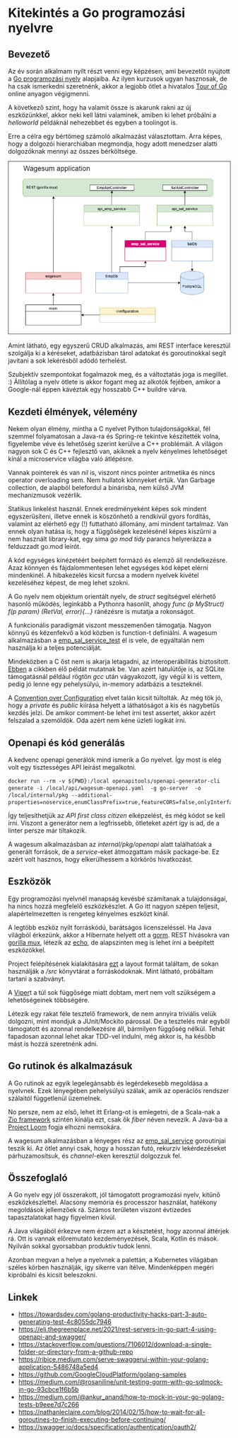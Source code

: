 # Kitekintés a Go programozási nyelvre

## Bevezető

Az év során alkalmam nyílt részt venni egy képzésen, ami bevezetőt
nyújtott a [Go programozási nyelv](https://en.wikipedia.org/wiki/Go_(programming_language))
alapjaiba. Az ilyen kurzusok ugyan hasznosak, 
de ha csak ismerkedni szeretnénk, akkor a legjobb ötlet a hivatalos
[Tour of Go](https://go.dev/tour/welcome/1) online anyagon végigmenni.

A következő szint, hogy ha valamit össze is akarunk rakni az új eszközünkkel,
akkor neki kell látni valaminek, amiben ki lehet próbálni a _helloworld_ 
példáknál nehezebbet és egyben a toolingot is.

Erre a célra egy bértömeg számoló alkalmazást választottam.
Arra képes, hogy a dolgozói hierarchiában megmondja, hogy
adott menedzser alatti dolgozóknak mennyi az összes bérköltsége.

![Wagesum application](wagesum-app01.png)

Amint látható, egy egyszerű CRUD alkalmazás, ami REST interface keresztül szolgálja
ki a kéréseket, adatbázisban tárol adatokat és goroutinokkal segít javítani
a sok lekérésből adódó terhelést.

Szubjektív szempontokat fogalmazok meg, és a változtatás joga is megillet. :)
Állítólag a nyelv ötlete is akkor fogant meg az alkotók fejében, amikor 
a Google-nál éppen kávéztak egy hosszabb C++ buildre várva.


## Kezdeti élmények, vélemény

Nekem olyan élmény, mintha a C nyelvet Python tulajdonságokkal, fél szemmel
folyamatosan a Java-ra és Spring-re tekintve készítették volna, figyelembe
véve és lehetőség szerint kerülve a C++ problémáit. A világon 
nagyon sok C és C++ fejlesztő van, akiknek a nyelv kényelmes
lehetőséget kínál a microservice világba való átlépésre.

Vannak pointerek és van _nil_ is, viszont nincs pointer aritmetika és nincs
operator overloading sem. Nem hullatok könnyeket értük. Van Garbage collection, 
de alapból belefordul a binárisba, nem külső JVM mechanizmusok vezérlik.

Statikus linkelést használ. Ennek eredményeként képes sok mindent egyszerűsíteni,
illetve ennek is köszönhető a rendkívül gyors fordítás, valamint az elérhető
egy (!) futtatható állomány, ami mindent tartalmaz. Van ennek olyan
hatása is, hogy a függőségek kezelésénél képes kiszűrni a nem használt 
library-kat, egy sima _go mod tidy_ parancs helyrerázza a felduzzadt go.mod leírót.

A kód egységes kinézetéért beépített formázó és elemző áll rendelkezésre.
Azaz könnyen és fájdalommentesen lehet egységes kód képet elérni mindenkinél.
A hibakezelés kicsit furcsa a modern nyelvek kivétel kezeléséhez képest,
de meg lehet szokni. 

A Go nyelv nem objektum orientált nyelv, de _struct_ segítségvel
elérhető hasonló működés, leginkább a Pythonra hasonlít, ahogy 
_func (p MyStruct) f(p param) (RetVal, error){...}_ ránézésre is mutatja a rokonságot.

A funkcionális paradigmát viszont messzemenően támogatja. Nagyon könnyű
és kézenfekvő a kód közben is function-t definiálni. A wagesum alkalmazásban
a [emp_sal_service_test](../internal/pkg/emp_sal_service/emp_sal_service_test.go)
él is vele, de egyáltalán nem használja ki a teljes potenciálját.

Mindeközben a C őst nem is akarja letagadni, az interoperábilitás 
biztosított. [Ebben](https://programmer.ink/think/interoperability-between-go-and-c-language.html)
a cikkben élő példát mutatnak be. Van azért hátulütője is, az SQLite 
támogatásnál például rögtön _gcc_ után vágyakozott, így végül ki is vettem,
pedig jó lenne egy pehelysúlyú, in-memory adatbázis a teszteknél.

A [Convention over Configuration](https://en.wikipedia.org/wiki/Convention_over_configuration)
elvet talán kicsit túltolták. Az még tök jó,
hogy a _private_ és _public_ kiírása helyett a láthatóságot a kis és nagybetűs
kezdés jelzi. De amikor comment-be lehet írni test assertet, akkor azért 
felszalad a szemöldök. Oda azért nem kéne üzleti logikát írni.


## Openapi és kód generálás
A kedvenc openapi generálók mind ismerik a Go nyelvet. Így most is elég volt
egy tisztességes API leírást megalkotni.

```shell
docker run --rm -v ${PWD}:/local openapitools/openapi-generator-cli generate -i /local/api/wagesum-openapi.yaml  -g go-server  -o /local/internal/pkg --additional-properties=noservice,enumClassPrefix=true,featureCORS=false,onlyInterfaces,outputAsLibrary=true,sourceFolder=openapi
```

Így teljesíthetjük az _API first class citizen_ elképzelést, és még kódot se kell
írni. Viszont a generátor nem a legfrissebb, ötleteket azért így is ad, de a linter
persze már tiltakozik. 

A wagesum alkalmazásban az _internal/pkg/openapi_ alatt találhatóak a generált 
források, de a _service_-eket átmozgattam másik package-be. Ez azért volt hasznos,
hogy elkerülhessem a körkörös hivatkozást.

## Eszközök

Egy programozási nyelvnél manapság kevésbé számítanak a tulajdonságai,
ha nincs hozzá megfelelő eszközkészlet. A Go itt nagyon szépen teljesít,
alapértelmezetten is rengeteg kényelmes eszközt kínál.

A legtöbb eszköz nyílt forráskódú, barátságos licenszeléssel. Ha Java 
világból érkezünk, akkor a Hibernate helyett ott a [gorm](https://gorm.io/index.html).
REST hívásokra van [gorilla mux](https://github.com/gorilla/mux), 
létezik az [echo](https://echo.labstack.com/), de alapszinten meg is lehet
írni a beépített eszközökkel. 

Project felépítésének kialakítására [ezt](https://github.com/golang-standards/project-layout) 
a layout formát találtam, de sokan használják a _/src_ könyvtárat a forráskódoknak.
Mint látható, próbáltam tartani a szabványt.

A [Viper](https://github.com/spf13/viper)t a túl sok függősége miatt 
dobtam, mert nem volt szükségem a lehetőségeinek többségére. 

Létezik egy rakat féle tesztelő framework, de nem annyira triviális 
velük dolgozni, mint mondjuk a JUnit/Mockito párossal. De a tesztelés
már egyből támogatott és azonnal rendelkezésre áll, bármilyen
függőség nélkül. Tehát fapadosan azonnal lehet akar TDD-vel indulni,
még akkor is, ha később mást is hozzá szeretnénk adni.

## Go rutinok és alkalmazásuk
A Go rutinok az egyik legelegánsabb és legérdekesebb megoldása a nyelvnek.
Ezek lényegében pehelysúlyú szálak, amik az operációs rendszer szálaitól 
függetlenül üzemelnek. 

No persze, nem az első, lehet itt Erlang-ot is emlegetni, de a Scala-nak
a [Zio framework](https://zio.dev/) szintén kínálja ezt, csak ők _fiber_ néven
nevezik. A Java-ba a [Project Loom](https://openjdk.org/projects/loom/) 
fogja elhozni nemsokára. 

A wagesum alkalmazásban a lényeges rész az 
[emp_sal_service](../internal/pkg/emp_sal_service/emp_sal_service.go) 
goroutinjai teszik ki. Az ötlet annyi csak, hogy a hosszan futó, rekurzív
lekérdezéseket párhuzamosítsuk, és _channel_-eken keresztül dolgozzuk fel.


## Összefoglaló

A Go nyelv egy jól összerakott, jól támogatott programozási nyelv,
kitűnő eszközkészlettel. Alacsony memória és processzor használat,
hatékony megoldások jellemzőek rá. Számos területen viszont évtizedes
tapasztalatokat hagy figyelmen kívül. 

A Java világából érkezve nem érzem azt a késztetést, hogy 
azonnal áttérjek rá. Ott is vannak előremutató kezdeményezések, 
Scala, Kotlin és mások. Nyilván sokkal gyorsabban produktív tudok lenni. 

Azonban megvan a helye a nyelvnek a palettán, a Kubernetes világában
széles körben használják, így sikerre van ítélve. Mindenképpen megéri
kipróbálni és kicsit beleszokni.

## Linkek
* https://towardsdev.com/golang-productivity-hacks-part-3-auto-generating-test-4c8055dc7946
* https://eli.thegreenplace.net/2021/rest-servers-in-go-part-4-using-openapi-and-swagger/
* https://stackoverflow.com/questions/7106012/download-a-single-folder-or-directory-from-a-github-repo
* https://ribice.medium.com/serve-swaggerui-within-your-golang-application-5486748a5ed4
* https://github.com/GoogleCloudPlatform/golang-samples
* https://medium.com/@rosaniline/unit-testing-gorm-with-go-sqlmock-in-go-93cbce1f6b5b
* https://medium.com/@ankur_anand/how-to-mock-in-your-go-golang-tests-b9eee7d7c266
* https://nathanleclaire.com/blog/2014/02/15/how-to-wait-for-all-goroutines-to-finish-executing-before-continuing/ 
* https://swagger.io/docs/specification/authentication/oauth2/
